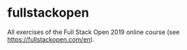 # fullstackopen
All exercises of the Full Stack Open 2019 online course (see https://fullstackopen.com/en).
